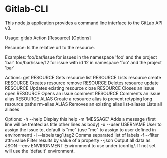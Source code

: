 # Gitlab-CLI

This node.js application provides a command line interface to the GitLab API v3.


Usage: gitlab Action [Resource] [Options]

Resource:
  Is the relative url to the resource.

  Examples:
    foo/bar/issue for issues in the namespace 'foo' and the project 'bar'
    foo/bar/issue/12 for issue with id 12 in namespace 'foo' and the project 'bar'

Actions:
  get RESOURCE            Gets resource
  list RESOURCE           Lists resource
  create RESOURCE         Creates resource
  remove RESOURCE         Deletes resource
  update RESOURCE         Updates existing resource
  close RESOURCE          Closes an issue
  open RESOURCE           Opens an issue
  comment RESOURCE        Comments an issue
  alias RESOURCE ALIAS    Create a resource alias to prevent retyping long resource paths
  rm-alias ALIAS          Removes an existing alias
  list-aliases            Lists all aliases

Options:
  -h --help               Display this help
  -m 'MESSAGE'            Adds a message (first line will be treated as title other lines as body)
  -u --user USERNAME      User to assign the issue to, default is "me" (use "me" to assign to user defined in environment)
  -l --labels tag1,tag2   Comma separated list of labels
  -f --filter attr=value  Filter results by value of a property
  --json                  Output all data as JSON
  --env ENVIRONMENT       Environment to use under /config/. If not set will use the 'default' environment.